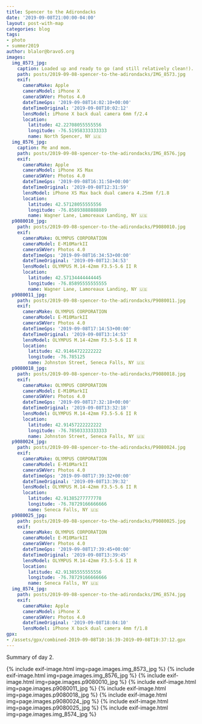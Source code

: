 ```yaml
---
title: Spencer to the Adirondacks
date: '2019-09-08T21:00:00-04:00'
layout: post-with-map
categories: blog
tags:
- photo
- summer2019
author: blalor@bravo5.org
images:
  img_8573_jpg:
    caption: Loaded up and ready to go (and still relatively clean!).
    path: posts/2019-09-08-spencer-to-the-adirondacks/IMG_8573.jpg
    exif:
      cameraMake: Apple
      cameraModel: iPhone X
      cameraSWVer: Photos 4.0
      dateTimeGps: '2019-09-08T14:02:10+00:00'
      dateTimeOriginal: '2019-09-08T10:02:12'
      lensModel: iPhone X back dual camera 6mm f/2.4
      location:
        latitude: 42.22708055555556
        longitude: -76.51958333333333
        name: North Spencer, NY 🇺🇸
  img_8576_jpg:
    caption: Me and mom.
    path: posts/2019-09-08-spencer-to-the-adirondacks/IMG_8576.jpg
    exif:
      cameraMake: Apple
      cameraModel: iPhone XS Max
      cameraSWVer: Photos 4.0
      dateTimeGps: '2019-09-08T16:31:58+00:00'
      dateTimeOriginal: '2019-09-08T12:31:59'
      lensModel: iPhone XS Max back dual camera 4.25mm f/1.8
      location:
        latitude: 42.57128055555556
        longitude: -76.85893888888889
        name: Wagner Lane, Lamoreaux Landing, NY 🇺🇸
  p9080010_jpg:
    path: posts/2019-09-08-spencer-to-the-adirondacks/P9080010.jpg
    exif:
      cameraMake: OLYMPUS CORPORATION
      cameraModel: E-M10MarkII
      cameraSWVer: Photos 4.0
      dateTimeGps: '2019-09-08T16:34:53+00:00'
      dateTimeOriginal: '2019-09-08T12:34:53'
      lensModel: OLYMPUS M.14-42mm F3.5-5.6 II R
      location:
        latitude: 42.57134444444445
        longitude: -76.85895555555555
        name: Wagner Lane, Lamoreaux Landing, NY 🇺🇸
  p9080011_jpg:
    path: posts/2019-09-08-spencer-to-the-adirondacks/P9080011.jpg
    exif:
      cameraMake: OLYMPUS CORPORATION
      cameraModel: E-M10MarkII
      cameraSWVer: Photos 4.0
      dateTimeGps: '2019-09-08T17:14:53+00:00'
      dateTimeOriginal: '2019-09-08T13:14:53'
      lensModel: OLYMPUS M.14-42mm F3.5-5.6 II R
      location:
        latitude: 42.91464722222222
        longitude: -76.785125
        name: Johnston Street, Seneca Falls, NY 🇺🇸
  p9080018_jpg:
    path: posts/2019-09-08-spencer-to-the-adirondacks/P9080018.jpg
    exif:
      cameraMake: OLYMPUS CORPORATION
      cameraModel: E-M10MarkII
      cameraSWVer: Photos 4.0
      dateTimeGps: '2019-09-08T17:32:18+00:00'
      dateTimeOriginal: '2019-09-08T13:32:18'
      lensModel: OLYMPUS M.14-42mm F3.5-5.6 II R
      location:
        latitude: 42.91457222222222
        longitude: -76.78503333333333
        name: Johnston Street, Seneca Falls, NY 🇺🇸
  p9080024_jpg:
    path: posts/2019-09-08-spencer-to-the-adirondacks/P9080024.jpg
    exif:
      cameraMake: OLYMPUS CORPORATION
      cameraModel: E-M10MarkII
      cameraSWVer: Photos 4.0
      dateTimeGps: '2019-09-08T17:39:32+00:00'
      dateTimeOriginal: '2019-09-08T13:39:32'
      lensModel: OLYMPUS M.14-42mm F3.5-5.6 II R
      location:
        latitude: 42.91385277777778
        longitude: -76.78729166666666
        name: Seneca Falls, NY 🇺🇸
  p9080025_jpg:
    path: posts/2019-09-08-spencer-to-the-adirondacks/P9080025.jpg
    exif:
      cameraMake: OLYMPUS CORPORATION
      cameraModel: E-M10MarkII
      cameraSWVer: Photos 4.0
      dateTimeGps: '2019-09-08T17:39:45+00:00'
      dateTimeOriginal: '2019-09-08T13:39:45'
      lensModel: OLYMPUS M.14-42mm F3.5-5.6 II R
      location:
        latitude: 42.91385555555556
        longitude: -76.78729166666666
        name: Seneca Falls, NY 🇺🇸
  img_8574_jpg:
    path: posts/2019-09-08-spencer-to-the-adirondacks/IMG_8574.jpg
    exif:
      cameraMake: Apple
      cameraModel: iPhone X
      cameraSWVer: Photos 4.0
      dateTimeOriginal: '2019-09-08T18:04:10'
      lensModel: iPhone X back dual camera 4mm f/1.8
gpx:
- /assets/gpx/combined-2019-09-08T10:16:39-2019-09-08T19:37:12.gpx
---
```


Summary of day 2. 

{% include exif-image.html img=page.images.img_8573_jpg %}
{% include exif-image.html img=page.images.img_8576_jpg %}
{% include exif-image.html img=page.images.p9080010_jpg %}
{% include exif-image.html img=page.images.p9080011_jpg %}
{% include exif-image.html img=page.images.p9080018_jpg %}
{% include exif-image.html img=page.images.p9080024_jpg %}
{% include exif-image.html img=page.images.p9080025_jpg %}
{% include exif-image.html img=page.images.img_8574_jpg %}
